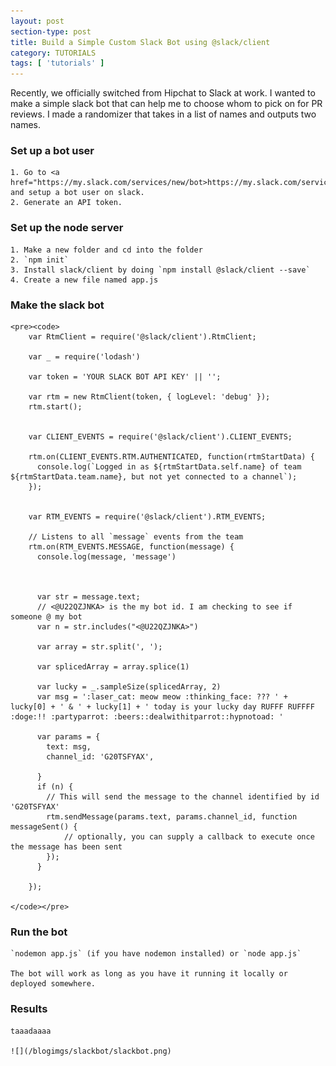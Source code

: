 ```yaml
---
layout: post
section-type: post
title: Build a Simple Custom Slack Bot using @slack/client
category: TUTORIALS
tags: [ 'tutorials' ]
---
```


Recently, we officially switched from Hipchat to Slack at work. I wanted to make a simple slack bot that can help me to choose whom to pick on for PR reviews. I made a randomizer that takes in a list of names and outputs two names.

### Set up a bot user
	1. Go to <a href="https://my.slack.com/services/new/bot>https://my.slack.com/services/new/bot</a> and setup a bot user on slack. 
	2. Generate an API token.

### Set up the node server
	1. Make a new folder and cd into the folder
	2. `npm init`
	3. Install slack/client by doing `npm install @slack/client --save`
	4. Create a new file named app.js

### Make the slack bot

	<pre><code>
		var RtmClient = require('@slack/client').RtmClient;

		var _ = require('lodash')

		var token = 'YOUR SLACK BOT API KEY' || '';

		var rtm = new RtmClient(token, { logLevel: 'debug' });
		rtm.start();


		var CLIENT_EVENTS = require('@slack/client').CLIENT_EVENTS;

		rtm.on(CLIENT_EVENTS.RTM.AUTHENTICATED, function(rtmStartData) {
		  console.log(`Logged in as ${rtmStartData.self.name} of team ${rtmStartData.team.name}, but not yet connected to a channel`);
		});


		var RTM_EVENTS = require('@slack/client').RTM_EVENTS;

		// Listens to all `message` events from the team
		rtm.on(RTM_EVENTS.MESSAGE, function(message) {
		  console.log(message, 'message')



		  var str = message.text;
		  // <@U22QZJNKA> is the my bot id. I am checking to see if someone @ my bot
		  var n = str.includes("<@U22QZJNKA>")

		  var array = str.split(', ');

		  var splicedArray = array.splice(1)

		  var lucky = _.sampleSize(splicedArray, 2)
		  var msg = ':laser_cat: meow meow :thinking_face: ??? ' + lucky[0] + ' & ' + lucky[1] + ' today is your lucky day RUFFF RUFFFF :doge:!! :partyparrot: :beers::dealwithitparrot::hypnotoad: '

		  var params = {
		    text: msg,
		    channel_id: 'G20TSFYAX',

		  }
		  if (n) {
		  	// This will send the message to the channel identified by id 'G20TSFYAX'
		    rtm.sendMessage(params.text, params.channel_id, function messageSent() {
		    	// optionally, you can supply a callback to execute once the message has been sent
		    });
		  }

		});

	</code></pre>

### Run the bot

	`nodemon app.js` (if you have nodemon installed) or `node app.js`

	The bot will work as long as you have it running it locally or deployed somewhere.

### Results

	taaadaaaa

	![](/blogimgs/slackbot/slackbot.png)


